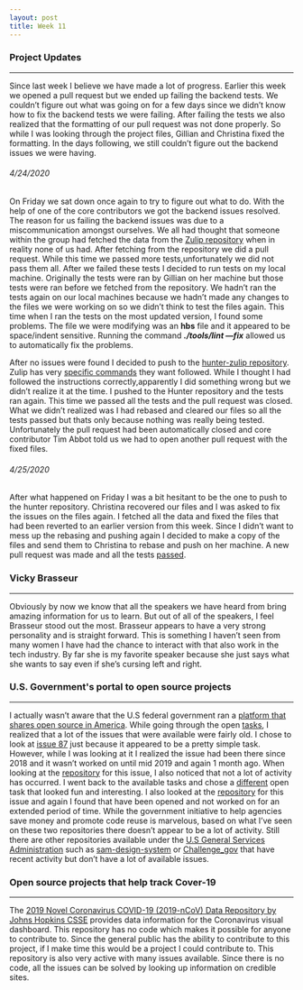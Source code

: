 ```yaml
---
layout: post
title: Week 11
---
```


### Project Updates 
--- 
Since last week I believe we have made a lot of progress. Earlier this week we opened a pull request but we ended up failing the backend tests. We couldn’t figure out what was going on for a few days since we didn’t know how to fix the backend tests we were failing. After failing the tests we also realized that the formatting of our pull request was not done properly. So while I was looking through the project files, Gillian and Christina fixed the formatting.  In the days following, we still couldn’t figure out the backend issues we were having. 
###### 4/24/2020
On Friday we sat down once again to try to figure out what to do. With the help of one of the core contributors we got the 
backend issues resolved. The reason for us failing the backend issues was due to a miscommunication amongst ourselves. We all 
had thought that someone within the group had fetched the data from the [Zulip repository](https://github.com/zulip/zulip) 
when in reality none of us had. After fetching from the repository we did a pull request. While this time we passed more tests,unfortunately we did not pass them all.  After we failed these tests I decided to run tests on my local machine. Originally the tests were ran by Gillian on her machine but those tests were ran before we fetched from the repository. We hadn’t ran the tests again on our local machines because we hadn’t made any changes to the files we were working on so we didn’t think to test the files again. This time when I ran the tests on the most updated version, I found some problems. The file we were modifying was an **hbs** file and it appeared to be space/indent sensitive. Running the command ***./tools/lint —fix*** allowed us to automatically fix the problems.  

After no issues were found I decided to push to the [hunter-zulip repository](https://github.com/hunter-college-ossd-spr-2020/zulip). Zulip has very [specific commands](https://zulip.readthedocs.io/en/latest/git/pull-requests.html#work-in-progress-pull-requests) they want followed. While I thought I had followed the instructions correctly,apparently I did something wrong but we didn’t realize it at the time. I pushed to the Hunter repository and the tests ran again. This time we passed all the tests and the pull request was closed. What we didn’t realized was I had rebased and cleared our files so all the tests passed but thats only because nothing was really being tested. Unfortunately the pull request had been automatically closed and core contributor Tim Abbot told us we had to open another pull request with the fixed files. 

###### 4/25/2020 
After what happened on Friday I was a bit hesitant to be the one to push to the hunter repository. Christina recovered our 
files and I was asked to fix the issues on the files again. I fetched all the data and fixed the files that had been reverted 
to an earlier version from this week. Since I didn’t want to mess up the rebasing and pushing again I decided to make a copy 
of the files and send them to Christina to rebase and push on her machine. A new pull request was made and all the tests 
[passed](https://github.com/zulip/zulip/pull/14755). 


### Vicky Brasseur
--- 
Obviously by now we know that all the speakers we have heard from bring amazing information for us to learn. But out of all of the speakers, I feel Brasseur stood out the most. Brasseur appears to have a very strong personality and is straight forward. This is something I haven’t seen from many women I have had the chance to interact with that also work in the tech industry. By far she is my favorite speaker because she just says what she wants to say even if she’s cursing left and right.  

### U.S. Government's portal to open source projects
---
I actually wasn’t aware that the U.S federal government ran a [platform that shares open source in America](https://code.gov/#!/). While going through the open [tasks](https://code.gov/open-tasks), I realized that a lot of the issues that were available were fairly old. I chose to look at [issue 87](https://github.com/GSA/code-gov-front-end/issues/87)  just because it appeared to be a pretty simple task. However, while I was looking at it I realized the issue had been there since 2018 and it wasn’t worked on until mid 2019 and again 1 month ago.  When looking at the [repository](https://github.com/GSA/code-gov-front-end/issues) for this issue, I also noticed that not a lot of activity has occurred. I went back to the available tasks and chose a [different](https://github.com/GSA/code-gov-api/issues/198) open task that looked fun and interesting. I also looked at the [repository](https://github.com/GSA/code-gov-api)  for this issue and again I found that have been opened and not worked on for an extended period of time. While the government initiative to help agencies save money and promote code reuse is marvelous, based on what I’ve seen on these two repositories there doesn’t appear to be a lot of activity. Still there are other repositories available under the [U.S General Services Administration](https://github.com/GSA)  such as [sam-design-system](https://github.com/GSA/sam-design-system)  or [Challenge_gov](https://github.com/GSA/Challenge_gov) that have recent activity but don’t have a lot of available issues. 

### Open source projects that help track Cover-19 
---
The [2019 Novel Coronavirus COVID-19 (2019-nCoV) Data Repository by Johns Hopkins CSSE](https://github.com/CSSEGISandData/COVID-19) provides data information for the Coronavirus visual dashboard. This repository has no code which makes it possible for anyone to contribute to. Since the general public has the ability to contribute to this project, if I make time this would be a project I could contribute to. This repository is also very active with many issues available. Since there is no code, all the issues can be solved by looking up information on credible sites. 


